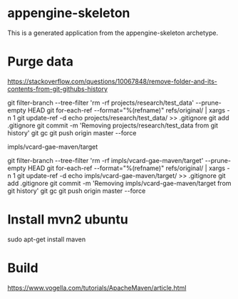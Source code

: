 appengine-skeleton
=============================

This is a generated application from the appengine-skeleton archetype.


# Purge data
https://stackoverflow.com/questions/10067848/remove-folder-and-its-contents-from-git-githubs-history

git filter-branch --tree-filter 'rm -rf projects/research/test_data' --prune-empty HEAD
git for-each-ref --format="%(refname)" refs/original/ | xargs -n 1 git update-ref -d
echo projects/research/test_data/ >> .gitignore
git add .gitignore
git commit -m 'Removing projects/research/test_data from git history'
git gc
git push origin master --force

impls/vcard-gae-maven/target

git filter-branch --tree-filter 'rm -rf impls/vcard-gae-maven/target' --prune-empty HEAD
git for-each-ref --format="%(refname)" refs/original/ | xargs -n 1 git update-ref -d
echo impls/vcard-gae-maven/target/ >> .gitignore
git add .gitignore
git commit -m 'Removing impls/vcard-gae-maven/target from git history'
git gc
git push origin master --force

# Install mvn2 ubuntu

sudo apt-get install maven

# Build
https://www.vogella.com/tutorials/ApacheMaven/article.html